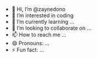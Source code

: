 - 👋 Hi, I’m @zaynedono
- 👀 I’m interested in coding
- 🌱 I’m currently learning ...
- 💞️ I’m looking to collaborate on ...
- 📫 How to reach me ...
- 😄 Pronouns: ...
- ⚡ Fun fact: ...

<!---
zaynedono/zaynedono is a ✨ special ✨ repository because its `README.md` (this file) appears on your GitHub profile.
You can click the Preview link to take a look at your changes.
--->
